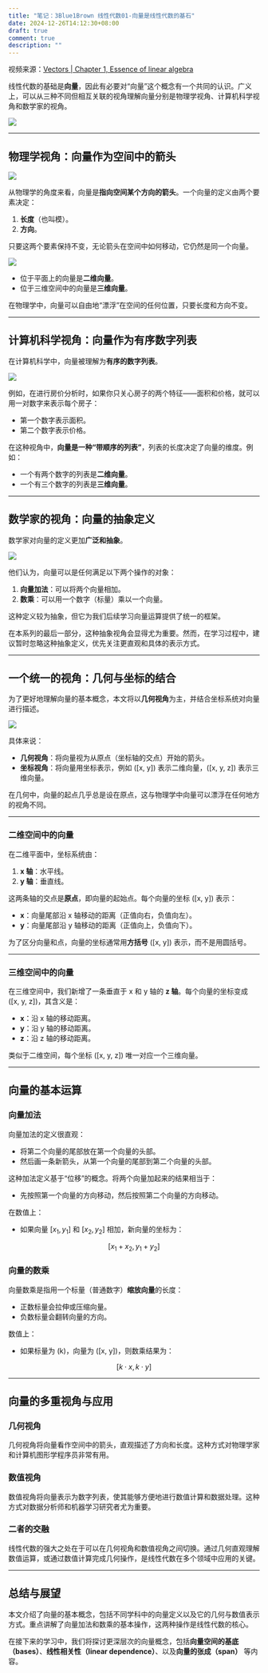 ```yaml
---
title: "笔记：3Blue1Brown 线性代数01-向量是线性代数的基石"
date: 2024-12-26T14:12:30+08:00
draft: true
comment: true
description: ""
---
```


视频来源：[Vectors | Chapter 1, Essence of linear algebra](https://www.youtube.com/watch?v=fNk_zzaMoSs)

线性代数的基础是**向量**，因此有必要对“向量”这个概念有一个共同的认识。广义上，可以从三种不同但相互关联的视角理解向量分别是物理学视角、计算机科学视角和数学家的视角。

![](https://cdn.jsdelivr.net/gh/poloxue/images@2024-12/2024-12-26-3blue-1brown-linear-algebra-01.png)

---

## **物理学视角：向量作为空间中的箭头**

![](https://cdn.jsdelivr.net/gh/poloxue/images@2024-12/2024-12-26-3blue-1brown-linear-algebra-02.gif)

从物理学的角度来看，向量是**指向空间某个方向的箭头**。一个向量的定义由两个要素决定：

1. **长度**（也叫模）。
2. **方向**。

只要这两个要素保持不变，无论箭头在空间中如何移动，它仍然是同一个向量。

![](https://cdn.jsdelivr.net/gh/poloxue/images@2024-12/2024-12-26-3blue-1brown-linear-algebra-03.gif)

- 位于平面上的向量是**二维向量**。
- 位于三维空间中的向量是**三维向量**。

在物理学中，向量可以自由地“漂浮”在空间的任何位置，只要长度和方向不变。

---

## **计算机科学视角：向量作为有序数字列表**

在计算机科学中，向量被理解为**有序的数字列表**。

![](https://cdn.jsdelivr.net/gh/poloxue/images@2024-12/2024-12-26-3blue-1brown-linear-algebra-04.png)

例如，在进行房价分析时，如果你只关心房子的两个特征——面积和价格，就可以用一对数字来表示每个房子：

- 第一个数字表示面积。
- 第二个数字表示价格。

在这种视角中，**向量是一种“带顺序的列表”**，列表的长度决定了向量的维度。例如：

- 一个有两个数字的列表是**二维向量**。
- 一个有三个数字的列表是**三维向量**。

---

## **数学家的视角：向量的抽象定义**

数学家对向量的定义更加**广泛和抽象**。

![](https://cdn.jsdelivr.net/gh/poloxue/images@2024-12/2024-12-26-3blue-1brown-linear-algebra-05.png)

他们认为，向量可以是任何满足以下两个操作的对象：

1. **向量加法**：可以将两个向量相加。
2. **数乘**：可以用一个数字（标量）乘以一个向量。

这种定义较为抽象，但它为我们后续学习向量运算提供了统一的框架。

在本系列的最后一部分，这种抽象视角会显得尤为重要。然而，在学习过程中，建议暂时忽略这种抽象定义，优先关注更直观和具体的表示方式。

---

## **一个统一的视角：几何与坐标的结合**

为了更好地理解向量的基本概念，本文将以**几何视角**为主，并结合坐标系统对向量进行描述。

![](https://cdn.jsdelivr.net/gh/poloxue/images@2024-12/2024-12-26-3blue-1brown-linear-algebra-06.gif)

具体来说：

- **几何视角**：将向量视为从原点（坐标轴的交点）开始的箭头。
- **坐标视角**：将向量用坐标表示，例如 \([x, y]\) 表示二维向量，\([x, y, z]\) 表示三维向量。

在几何中，向量的起点几乎总是设在原点，这与物理学中向量可以漂浮在任何地方的视角不同。

---

### **二维空间中的向量**

在二维平面中，坐标系统由：

1. **x 轴**：水平线。
2. **y 轴**：垂直线。

这两条轴的交点是**原点**，即向量的起始点。每个向量的坐标 \([x, y]\) 表示：

- **x**：向量尾部沿 x 轴移动的距离（正值向右，负值向左）。
- **y**：向量尾部沿 y 轴移动的距离（正值向上，负值向下）。

为了区分向量和点，向量的坐标通常用**方括号** \([x, y]\) 表示，而不是用圆括号。

---

### **三维空间中的向量**

在三维空间中，我们新增了一条垂直于 x 和 y 轴的 **z 轴**。每个向量的坐标变成 \([x, y, z]\)，其含义是：
- **x**：沿 x 轴的移动距离。
- **y**：沿 y 轴的移动距离。
- **z**：沿 z 轴的移动距离。

类似于二维空间，每个坐标 \([x, y, z]\) 唯一对应一个三维向量。

---

## **向量的基本运算**

### **向量加法**
向量加法的定义很直观：
- 将第二个向量的尾部放在第一个向量的头部。
- 然后画一条新箭头，从第一个向量的尾部到第二个向量的头部。

这种加法定义基于“位移”的概念。将两个向量加起来的结果相当于：
- 先按照第一个向量的方向移动，然后按照第二个向量的方向移动。

在数值上：
- 如果向量 $[x_1, y_1]$ 和 $[x_2, y_2]$ 相加，新向量的坐标为：

$$[x_1 + x_2, y_1 + y_2]$$

### **向量的数乘**
向量数乘是指用一个标量（普通数字）**缩放向量**的长度：
- 正数标量会拉伸或压缩向量。
- 负数标量会翻转向量的方向。

数值上：
- 如果标量为 \(k\)，向量为 \([x, y]\)，则数乘结果为：

$$[k \cdot x, k \cdot y]$$

---

## **向量的多重视角与应用**

### **几何视角**

几何视角将向量看作空间中的箭头，直观描述了方向和长度。这种方式对物理学家和计算机图形学程序员非常有用。

### **数值视角**

数值视角将向量表示为数字列表，使其能够方便地进行数值计算和数据处理。这种方式对数据分析师和机器学习研究者尤为重要。

### **二者的交融**
线性代数的强大之处在于可以在几何视角和数值视角之间切换。通过几何直观理解数值运算，或通过数值计算完成几何操作，是线性代数在多个领域中应用的关键。

---

## **总结与展望**

本文介绍了向量的基本概念，包括不同学科中的向量定义以及它的几何与数值表示方式。重点讲解了向量加法和数乘的基本操作，这两种操作是线性代数的核心。

在接下来的学习中，我们将探讨更深层次的向量概念，包括**向量空间的基底（bases）**、**线性相关性（linear dependence）**、以及**向量的张成（span）** 等内容。
